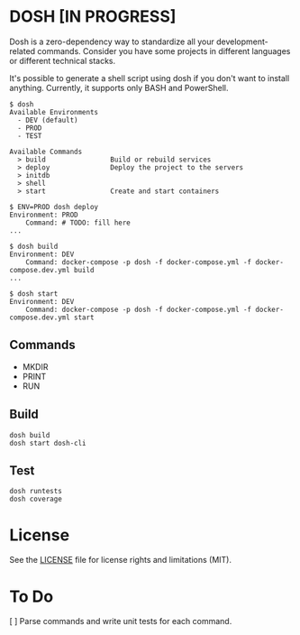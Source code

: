 # DOSH [IN PROGRESS]

Dosh is a zero-dependency way to standardize all your development-related commands. Consider you have some projects in different languages or different technical stacks.

It's possible to generate a shell script using dosh if you don't want to install anything. Currently, it supports only BASH and PowerShell.

```
$ dosh
Available Environments
  - DEV (default)
  - PROD
  - TEST

Available Commands
  > build                Build or rebuild services
  > deploy               Deploy the project to the servers
  > initdb
  > shell
  > start                Create and start containers

$ ENV=PROD dosh deploy
Environment: PROD
    Command: # TODO: fill here
...

$ dosh build
Environment: DEV
    Command: docker-compose -p dosh -f docker-compose.yml -f docker-compose.dev.yml build
...

$ dosh start
Environment: DEV
    Command: docker-compose -p dosh -f docker-compose.yml -f docker-compose.dev.yml start
```

## Commands

- MKDIR
- PRINT
- RUN

## Build

```shell
dosh build
dosh start dosh-cli
```

## Test

```shell
dosh runtests
dosh coverage
```

# License
See the [LICENSE](LICENSE.md) file for license rights and limitations (MIT).

# To Do
[ ] Parse commands and write unit tests for each command.
